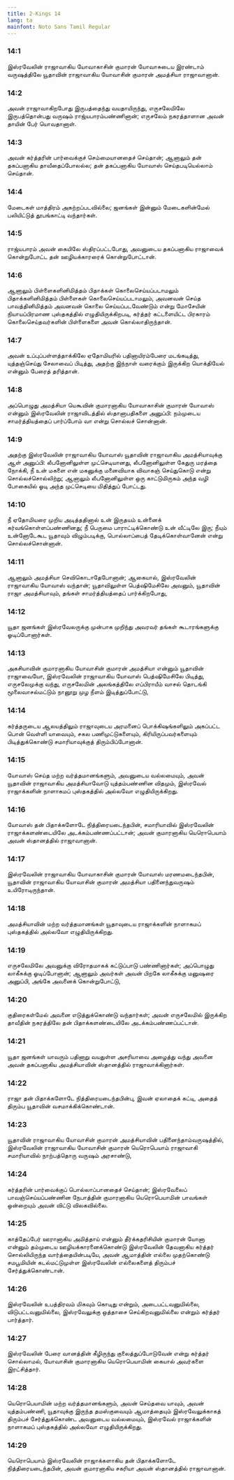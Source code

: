 ```yaml
---
title: 2-Kings 14
lang: ta
mainfont: Noto Sans Tamil Regular
---
```


###  14:1

இஸ்ரவேலின் ராஜாவாகிய யோவாகாசின் குமாரன் யோவாசுடைய இரண்டாம் வருஷத்திலே யூதாவின் ராஜாவாகிய யோவாசின் குமாரன் அமத்சியா ராஜாவானான்.

###  14:2

அவன் ராஜாவாகிறபோது இருபத்தைந்து வயதாயிருந்து, எருசலேமிலே இருபத்தொன்பது வருஷம் ராஜ்யபாரம்பண்ணினான்; எருசலேம் நகரத்தாளான அவன் தாயின் பேர் யொவதானாள்.

###  14:3

அவன் கர்த்தரின் பார்வைக்குச் செம்மையானதைச் செய்தான்; ஆனாலும் தன் தகப்பனாகிய தாவீதைப்போலல்ல; தன் தகப்பனாகிய யோவாஸ் செய்தபடியெல்லாம் செய்தான்.

###  14:4

மேடைகள் மாத்திரம் அகற்றப்படவில்லை; ஜனங்கள் இன்னும் மேடைகளின்மேல் பலியிட்டுத் தூபங்காட்டி வந்தார்கள்.

###  14:5

ராஜ்யபாரம் அவன் கையிலே ஸ்திரப்பட்டபோது, அவனுடைய தகப்பனாகிய ராஜாவைக் கொன்றுபோட்ட தன் ஊழியக்காரரைக் கொன்றுபோட்டான்.

###  14:6

ஆனாலும் பிள்ளைகளினிமித்தம் பிதாக்கள் கொலைசெய்யப்படாமலும் பிதாக்களினிமித்தம் பிள்ளைகள் கொலைசெய்யப்படாமலும், அவனவன் செய்த பாவத்தினிமித்தம் அவனவன் கொலை செய்யப்படவேண்டும் என்று மோசேயின் நியாயப்பிரமாண புஸ்தகத்தில் எழுதியிருக்கிறபடி, கர்த்தர் கட்டளையிட்ட பிரகாரம் கொலைசெய்தவர்களின் பிள்ளைகளை அவன் கொல்லாதிருந்தான்.

###  14:7

அவன் உப்புப்பள்ளத்தாக்கிலே ஏதோமியரில் பதினாயிரம்பேரை மடங்கடித்து, யுத்தஞ்செய்து சேலாவைப் பிடித்து, அதற்கு இந்நாள் வரைக்கும் இருக்கிற யொக்தியேல் என்னும் பேரைத் தரித்தான்.

###  14:8

அப்பொழுது அமத்சியா யெகூவின் குமாரனாகிய யோவாகாசின் குமாரன் யோவாஸ் என்னும் இஸ்ரவேலின் ராஜாவிடத்தில் ஸ்தானாபதிகளை அனுப்பி: நம்முடைய சாமர்த்தியத்தைப் பார்ப்போம் வா என்று சொல்லச் சொன்னான்.

###  14:9

அதற்கு இஸ்ரவேலின் ராஜாவாகிய யோவாஸ் யூதாவின் ராஜாவாகிய அமத்சியாவுக்கு ஆள் அனுப்பி: லீபனோனிலுள்ள முட்செடியானது, லீபனோனிலுள்ள கேதுரு மரத்தை நோக்கி, நீ உன் மகளை என் மகனுக்கு மனைவியாக விவாகஞ் செய்துகொடு என்று சொல்லச்சொல்லிற்று; ஆனாலும் லீபனோனிலுள்ள ஒரு காட்டுமிருகம் அந்த வழி போகையில் ஓடி அந்த முட்செடியை மிதித்துப் போட்டது.

###  14:10

நீ ஏதோமியரை முறிய அடித்ததினால் உன் இருதயம் உன்னைக் கர்வங்கொள்ளப்பண்ணினது; நீ பெருமை பாராட்டிக்கொண்டு உன் வீட்டிலே இரு; நீயும் உன்னோடேகூட யூதாவும் விழும்படிக்கு, பொல்லாப்பைத் தேடிக்கொள்வானேன் என்று சொல்லச்சொன்னான்.

###  14:11

ஆனாலும் அமத்சியா செவிகொடாதேபோனான்; ஆகையால், இஸ்ரவேலின் ராஜாவாகிய யோவாஸ் வந்தான்; யூதாவிலுள்ள பெத்ஷிமேசிலே அவனும், யூதாவின் ராஜா அமத்சியாவும், தங்கள் சாமர்த்தியத்தைப் பார்க்கிறபோது,

###  14:12

யூதா ஜனங்கள் இஸ்ரவேலருக்கு முன்பாக முறிந்து அவரவர் தங்கள் கூடாரங்களுக்கு ஓடிப்போனார்கள்.

###  14:13

அகசியாவின் குமாரனாகிய யோவாசின் குமாரன் அமத்சியா என்னும் யூதாவின் ராஜாவையோ, இஸ்ரவேலின் ராஜாவாகிய யோவாஸ் பெத்ஷிமேசிலே பிடித்து, எருசலேமுக்கு வந்து, எருசலேமின் அலங்கத்திலே எப்பிராயீம் வாசல் தொடங்கி மூலைவாசல்மட்டும் நானூறு முழ நீளம் இடித்துப்போட்டு,

###  14:14

கர்த்தருடைய ஆலயத்திலும் ராஜாவுடைய அரமனைப் பொக்கிஷங்களிலும் அகப்பட்ட பொன் வெள்ளி யாவையும், சகல பணிமுட்டுகளையும், கிரியிருப்பவர்களையும் பிடித்துக்கொண்டு சமாரியாவுக்குத் திரும்பிப்போனான்.

###  14:15

யோவாஸ் செய்த மற்ற வர்த்தமானங்களும், அவனுடைய வல்லமையும், அவன் யூதாவின் ராஜாவாகிய அமத்சியாவோடு யுத்தம்பண்ணின விதமும், இஸ்ரவேல் ராஜாக்களின் நாளாகமப் புஸ்தகத்தில் அல்லவோ எழுதியிருக்கிறது.

###  14:16

யோவாஸ் தன் பிதாக்களோடே நித்திரையடைந்தபின், சமாரியாவில் இஸ்ரவேலின் ராஜாக்களண்டையிலே அடக்கம்பண்ணப்பட்டான்; அவன் குமாரனாகிய யெரொபெயாம் அவன் ஸ்தானத்தில் ராஜாவானான்.

###  14:17

இஸ்ரவேலின் ராஜாவாகிய யோவாகாசின் குமாரன் யோவாஸ் மரணமடைந்தபின், யூதாவின் ராஜாவாகிய யோவாசின் குமாரன் அமத்சியா பதினைந்துவருஷம் உயிரோடிருந்தான்.

###  14:18

அமத்சியாவின் மற்ற வர்த்தமானங்கள் யூதாவுடைய ராஜாக்களின் நாளாகமப் புஸ்தகத்தில் அல்லவோ எழுதியிருக்கிறது.

###  14:19

எருசலேமிலே அவனுக்கு விரோதமாகக் கட்டுப்பாடு பண்ணினார்கள்; அப்பொழுது லாகீசுக்கு ஓடிப்போனான்; ஆனாலும் அவர்கள் அவன் பிறகே லாகீசுக்கு மனுஷரை அனுப்பி, அங்கே அவனைக் கொன்றுபோட்டு,

###  14:20

குதிரைகள்மேல் அவனை எடுத்துக்கொண்டு வந்தார்கள்; அவன் எருசலேமில் இருக்கிற தாவீதின் நகரத்திலே தன் பிதாக்களண்டையிலே அடக்கம்பண்ணப்பட்டான்.

###  14:21

யூதா ஜனங்கள் யாவரும் பதினாறு வயதுள்ள அசரியாவை அழைத்து வந்து அவனை அவன் தகப்பனாகிய அமத்சியாவின் ஸ்தானத்தில் ராஜாவாக்கினார்கள்.

###  14:22

ராஜா தன் பிதாக்களோடே நித்திரையடைந்தபின்பு, இவன் ஏலாதைக் கட்டி, அதைத் திரும்ப யூதாவின் வசமாக்கிக்கொண்டான்.

###  14:23

யூதாவின் ராஜாவாகிய யோவாசின் குமாரன் அமத்சியாவின் பதினைந்தாம்வருஷத்தில், இஸ்ரவேலின் ராஜாவாகிய யோவாசின் குமாரன் யெரொபெயாம் ராஜாவாகி சமாரியாவில் நாற்பத்தொரு வருஷம் அரசாண்டு,

###  14:24

கர்த்தரின் பார்வைக்குப் பொல்லாப்பானதைச் செய்தான்; இஸ்ரவேலைப் பாவஞ்செய்யப்பண்ணின நேபாத்தின் குமாரனாகிய யெரொபெயாமின் பாவங்கள் ஒன்றையும் அவன் விட்டு விலகவில்லை.

###  14:25

காத்தேப்பேர் ஊரானாகிய அமித்தாய் என்னும் தீர்க்கதரிசியின் குமாரன் யோனா என்னும் தம்முடைய ஊழியக்காரனைக்கொண்டு இஸ்ரவேலின் தேவனாகிய கர்த்தர் சொல்லியிருந்த வார்த்தையின்படியே, அவன் ஆமாத்தின் எல்லை முதற்கொண்டு சமபூமியின் கடல்மட்டுமுள்ள இஸ்ரவேலின் எல்லைகளைத் திரும்பச் சேர்த்துக்கொண்டான்.

###  14:26

இஸ்ரவேலின் உபத்திரவம் மிகவும் கொடிது என்றும், அடைபட்டவனுமில்லை, விடுபட்டவனுமில்லை, இஸ்ரவேலுக்கு ஒத்தாசை செய்கிறவனுமில்லை என்றும் கர்த்தர் பார்த்தார்.

###  14:27

இஸ்ரவேலின் பேரை வானத்தின் கீழிருந்து குலைத்துப்போடுவேன் என்று கர்த்தர் சொல்லாமல், யோவாசின் குமாரனாகிய யெரொபெயாமின் கையால் அவர்களை இரட்சித்தார்.

###  14:28

யெரொபெயாமின் மற்ற வர்த்தமானங்களும், அவன் செய்தவை யாவும், அவன் யுத்தம்பண்ணி, யூதாவுக்கு இருந்த தமஸ்குவையும் ஆமாத்தையும் இஸ்ரவேலுக்காகத் திரும்பச் சேர்த்துக்கொண்ட அவனுடைய வல்லமையும், இஸ்ரவேல் ராஜாக்களின் நாளாகமப் புஸ்தகத்தில் அல்லவோ எழுதியிருக்கிறது.

###  14:29

யெரொபெயாம் இஸ்ரவேலின் ராஜாக்களாகிய தன் பிதாக்களோடே நித்திரையடைந்தபின், அவன் குமாரனாகிய சகரியா அவன் ஸ்தானத்தில் ராஜாவானான்.

